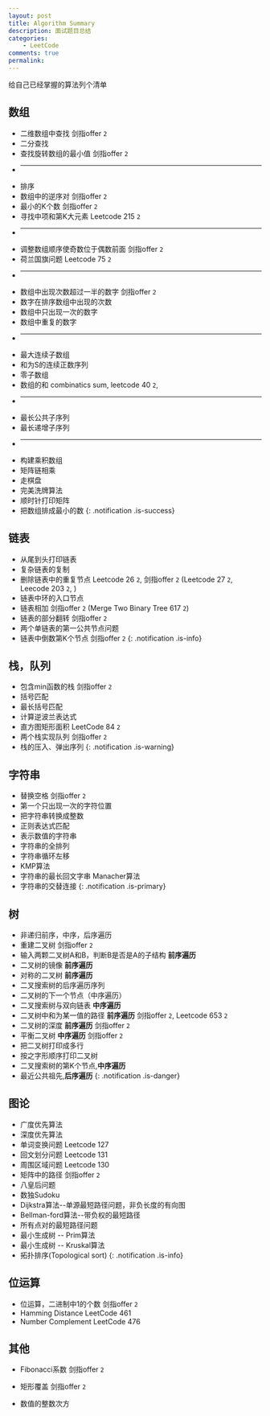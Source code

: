 ```yaml
---
layout: post
title: Algorithm Summary
description: 面试题目总结
categories:
    - LeetCode
comments: true
permalink: 
---
```

给自己已经掌握的算法列个清单

## 数组
  *  二维数组中查找 剑指offer `2`
  *  二分查找
  *  查找旋转数组的最小值 剑指offer `2`
  *  ---
  *  排序
  *  数组中的逆序对  剑指offer `2`
  *  最小的K个数  剑指offer `2`
  *  寻找中项和第K大元素 Leetcode 215 `2`
  *	 ---
  *  调整数组顺序使奇数位于偶数前面  剑指offer `2`
  *  荷兰国旗问题 Leetcode 75 `2`
  *  ---
  *  数组中出现次数超过一半的数字  剑指offer `2`
  *  数字在排序数组中出现的次数
  *  数组中只出现一次的数字
  *  数组中重复的数字
  *  ---
  *  最大连续子数组
  *  和为S的连续正数序列
  *  零子数组
  *  数组的和 combinatics sum, leetcode 40 `2`,
  *  ---
  *  最长公共子序列
  *  最长递增子序列
  *  ---
  *  构建乘积数组
  *  矩阵链相乘
  *  走棋盘
  *  完美洗牌算法
  *  顺时针打印矩阵
  *  把数组排成最小的数
{: .notification .is-success}

## 链表
  *  从尾到头打印链表
  *  复杂链表的复制
  *  删除链表中的重复节点  Leetcode 26 `2`, 剑指offer `2` (Leetcode 27 `2`, Leecode 203 `2`, )
  *  链表中环的入口节点 
  *  链表相加  剑指offer `2` (Merge Two Binary Tree 617 `2`)
  *  链表的部分翻转 剑指offer `2`
  *  两个单链表的第一公共节点问题
  *  链表中倒数第K个节点 剑指offer `2`
{: .notification .is-info}

## 栈，队列
  *  包含min函数的栈 剑指offer `2`
  *  括号匹配
  *  最长括号匹配
  *  计算逆波兰表达式
  *  直方图矩形面积 LeetCode 84 `2`
  *  两个栈实现队列 剑指offer `2`
  *  栈的压入、弹出序列
{: .notification .is-warning}

## 字符串
  *  替换空格 剑指offer `2`
  *  第一个只出现一次的字符位置
  *  把字符串转换成整数
  *  正则表达式匹配
  *  表示数值的字符串
  *  字符串的全排列
  *  字符串循环左移
  *  KMP算法
  *  字符串的最长回文字串 Manacher算法
  *  字符串的交替连接
{: .notification .is-primary}

## 树
  *  非递归前序，中序，后序遍历
  *  重建二叉树 剑指offer `2`
  *  输入两颗二叉树A和B，判断B是否是A的子结构 **前序遍历**
  *  二叉树的镜像 **前序遍历**
  *  对称的二叉树 **前序遍历**
  *  二叉搜索树的后序遍历序列
  *  二叉树的下一个节点（中序遍历）
  *  二叉搜索树与双向链表 **中序遍历**
  *  二叉树中和为某一值的路径 **前序遍历** 剑指offer `2`, Leetcode 653 `2`
  *  二叉树的深度 **前序遍历** 剑指offer `2`
  *  平衡二叉树 **中序遍历** 剑指offer `2`
  *  把二叉树打印成多行
  *  按之字形顺序打印二叉树
  *  二叉搜索树的第K个节点,**中序遍历**
  *  最近公共祖先,**后序遍历**
{: .notification .is-danger}

## 图论
  *  广度优先算法
  *  深度优先算法
  *  单词变换问题 Leetcode 127
  *  回文划分问题 Leetcode 131
  *  周围区域问题 Leetcode 130
  *  矩阵中的路径 剑指offer `2`
  *  八皇后问题
  *  数独Sudoku
  *  Dijkstra算法--单源最短路径问题，非负长度的有向图
  *  Bellman-ford算法--带负权的最短路径
  *  所有点对的最短路径问题
  *  最小生成树 -- Prim算法
  *  最小生成树 -- Kruskal算法
  *  拓扑排序(Topological sort)
{: .notification .is-info}

## 位运算
  *  位运算，二进制中1的个数 剑指offer `2`
  *  Hamming Distance LeetCode 461
  *  Number Complement  LeetCode 476
  
## 其他
  *  Fibonacci系数 剑指offer `2`
  *  矩形覆盖 剑指offer `2`

  *  数值的整数次方